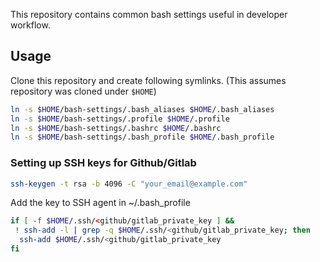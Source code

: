 This repository contains common bash settings useful in developer workflow.

## Usage
Clone this repository and create following symlinks. (This assumes repository was
cloned under `$HOME`)
```bash
ln -s $HOME/bash-settings/.bash_aliases $HOME/.bash_aliases
ln -s $HOME/bash-settings/.profile $HOME/.profile
ln -s $HOME/bash-settings/.bashrc $HOME/.bashrc
ln -s $HOME/bash-settings/.bash_profile $HOME/.bash_profile
```

### Setting up SSH keys for Github/Gitlab
```bash
ssh-keygen -t rsa -b 4096 -C "your_email@example.com"
```

Add the key to SSH agent in ~/.bash_profile
```bash
if [ -f $HOME/.ssh/<github/gitlab_private_key ] &&
 ! ssh-add -l | grep -q $HOME/.ssh/<github/gitlab_private_key; then
  ssh-add $HOME/.ssh/<github/gitlab_private_key
fi
```
